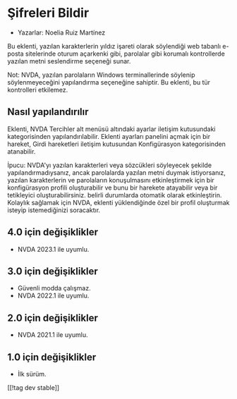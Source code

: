 # Şifreleri Bildir #

* Yazarlar: Noelia Ruiz Martínez

Bu eklenti, yazılan karakterlerin yıldız işareti olarak söylendiği web
tabanlı e-posta sitelerinde oturum açarkenki gibi, parolalar gibi korumalı
kontrollerde yazılan metni seslendirme seçeneği sunar.

Not: NVDA, yazılan parolaların Windows terminallerinde söylenip
söylenmeyeceğini yapılandırma seçeneğine sahiptir. Bu eklenti, bu tür
kontrolleri etkilemez.

## Nasıl yapılandırılır

Eklenti, NVDA Tercihler alt menüsü altındaki ayarlar iletişim kutusundaki
kategorisinden yapılandırılabilir. Eklenti ayarları panelini açmak için bir
hareket, Girdi hareketleri iletişim kutusundan Konfigürasyon kategorisinden
atanabilir.

İpucu: NVDA'yı yazılan karakterleri veya sözcükleri söyleyecek şekilde
yapılandırmadıysanız, ancak parolalarda yazılan metni duymak istiyorsanız,
yazılan karakterlerin ve parolaların konuşulmasını etkinleştirmek için bir
konfigürasyon profili oluşturabilir ve bunu bir harekete atayabilir veya bir
tetikleyici oluşturabilirsiniz. belirli durumlarda otomatik olarak
etkinleştirin. Kolaylık sağlamak için NVDA, eklenti yüklendiğinde özel bir
profil oluşturmak isteyip istemediğinizi soracaktır.

## 4.0 için değişiklikler ##
* NVDA 2023.1 ile uyumlu.

## 3.0 için değişiklikler ##
* Güvenli modda çalışmaz.
* NVDA 2022.1 ile uyumlu.

## 2.0 için değişiklikler ##
* NVDA 2021.1 ile uyumlu.

## 1.0 için değişiklikler ##
* İlk sürüm.

[[!tag dev stable]]

